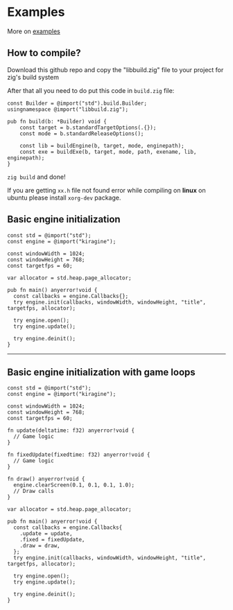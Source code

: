 # Examples
More on [examples](https://github.com/Kiakra/Kiragine/tree/master/examples)

## How to compile?

Download this github repo and copy the "libbuild.zig" file to your project for zig's build system

After that all you need to do put this code in `build.zig` file:

```zig
const Builder = @import("std").build.Builder;
usingnamespace @import("libbuild.zig");

pub fn build(b: *Builder) void {
	const target = b.standardTargetOptions(.{});
	const mode = b.standardReleaseOptions();

	const lib = buildEngine(b, target, mode, enginepath);
	const exe = buildExe(b, target, mode, path, exename, lib, enginepath);
}
```
`zig build` and done!

If you are getting `xx.h` file not found error while compiling on **linux** on ubuntu please install `xorg-dev` package.

## Basic engine initialization
```zig
const std = @import("std");
const engine = @import("kiragine");

const windowWidth = 1024;
const windowHeight = 768;
const targetfps = 60;

var allocator = std.heap.page_allocator;

pub fn main() anyerror!void {
  const callbacks = engine.Callbacks{};
  try engine.init(callbacks, windowWidth, windowHeight, "title", targetfps, allocator);

  try engine.open();
  try engine.update();

  try engine.deinit();
}
```
-------------------------
## Basic engine initialization with game loops
```zig
const std = @import("std");
const engine = @import("kiragine");

const windowWidth = 1024;
const windowHeight = 768;
const targetfps = 60;

fn update(deltatime: f32) anyerror!void {
  // Game logic
}

fn fixedUpdate(fixedtime: f32) anyerror!void {
  // Game logic
}

fn draw() anyerror!void {
  engine.clearScreen(0.1, 0.1, 0.1, 1.0);
  // Draw calls 
}

var allocator = std.heap.page_allocator;

pub fn main() anyerror!void {
  const callbacks = engine.Callbacks{
    .update = update,
    .fixed = fixedUpdate,
    .draw = draw,
  };
  try engine.init(callbacks, windowWidth, windowHeight, "title", targetfps, allocator);

  try engine.open();
  try engine.update();

  try engine.deinit();
}
```
